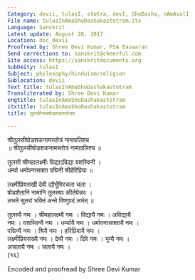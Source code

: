 ```yaml
---
Category: devii, tulasI, stotra, devI, ShoDasha, nAmAvalI
File name: tulasInAmaShoDashakastotram.itx
Language: Sanskrit
Latest update: August 28, 2017
Location: doc_devii
Proofread by: Shree Devi Kumar, PSA Easwaran
Send corrections to: sanskrit@cheerful.com
Site access: https://sanskritdocuments.org
SubDeity: tulasI
Subject: philosophy/hinduism/religion
Sublocation: devii
Text title: tulasInAmaShoDashakastotram
Transliterated by: Shree Devi Kumar
engtitle: tulasInAmaShoDashakastotram
itxtitle: tulasInAmaShoDashakastotram
title: तुलसीनामषोडशकस्तोत्रम्

---
```

  
 श्रीतुलसीषोडशकनामस्तोत्रं नामावलिश्च   
॥ श्रीतुलसीषोडशकनामस्तोत्रं नामावलिश्च ॥  
  
तुलसी श्रीमहालक्ष्मीः विद्याऽविद्या यशस्विनी ।  
धर्म्या धर्मावनासक्ता पद्मिनी श्रीर्हरिप्रिया ॥  
  
लक्ष्मीप्रियसखी देवी द्यौर्भूमिरचला चला ।  
षोडशैतानि नामानि तुलस्याः कीर्तयेन्नरः ।  
लभते सुतरां भक्तिं अन्ते विष्णुपदं लभेत् ॥  
  
तुलस्यै नमः । श्रीमहालक्ष्म्यै नमः । विद्यायै नमः । अविद्यायै  
नमः । यशस्विन्यै नमः । धर्म्यायै नमः । धर्मावनासक्तायै नमः ।  
पद्मिन्यै नमः । श्रियै नमः । हरिप्रियायै नमः ।  
लक्ष्मीप्रियसख्यै नमः । देव्यै नमः । दिवे नमः । भूम्यै नमः ।  
अचलायै नमः । चलायै नमः ।  
(१६)  
  
  
Encoded and proofread by Shree Devi Kumar  
  
